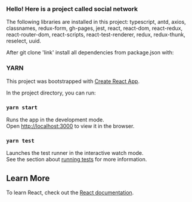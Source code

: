 ### Hello! Here is a project called social network

The following libraries are installed in this project:
typescript, antd, axios, classnames, redux-form, gh-pages, jest, react, react-dom, react-redux, react-router-dom,
react-scripts, react-test-renderer, redux, redux-thunk, reselect, uuid.

After git clone 'link' install all dependencies from package.json with:

### YARN

This project was bootstrapped with [Create React App](https://github.com/facebook/create-react-app).

In the project directory, you can run:

### `yarn start`

Runs the app in the development mode.\
Open [http://localhost:3000](http://localhost:3000) to view it in the browser.

### `yarn test`

Launches the test runner in the interactive watch mode.\
See the section about [running tests](https://facebook.github.io/create-react-app/docs/running-tests) for more
information.

## Learn More

To learn React, check out the [React documentation](https://reactjs.org/).
